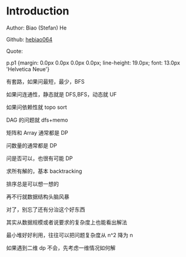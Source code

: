 # Introduction

Author: Biao \(Stefan\) He

Github: [hebiao064](https://github.com/hebiao064)



Quote: 

  
p.p1 {margin: 0.0px 0.0px 0.0px 0.0px; line-height: 19.0px; font: 13.0px 'Helvetica Neue'}  


有套路，如果问最短，最少，BFS

如果问连通性，静态就是 DFS,BFS，动态就 UF

如果问依赖性就 topo sort

DAG 的问题就 dfs+memo

矩阵和 Array 通常都是 DP

问数量的通常都是 DP

问是否可以，也很有可能 DP

求所有解的，基本 backtracking

排序总是可以想一想的

再不行就数据结构头脑风暴

对了，别忘了还有分治这个好东西

其实从数据规模或者说要求的复杂度上也能看出解法

最小堆好好利用，往往可以把问题复杂度从 n^2 降为 n

如果遇到二维 dp 不会，先考虑一维情况如何解

